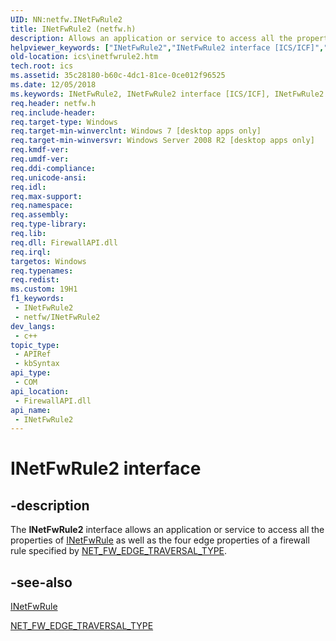 ```yaml
---
UID: NN:netfw.INetFwRule2
title: INetFwRule2 (netfw.h)
description: Allows an application or service to access all the properties of INetFwRule as well as the four edge properties of a firewall rule specified by NET_FW_EDGE_TRAVERSAL_TYPE.
helpviewer_keywords: ["INetFwRule2","INetFwRule2 interface [ICS/ICF]","INetFwRule2 interface [ICS/ICF]","described","ics.inetfwrule2","netfw/INetFwRule2"]
old-location: ics\inetfwrule2.htm
tech.root: ics
ms.assetid: 35c28180-b60c-4dc1-81ce-0ce012f96525
ms.date: 12/05/2018
ms.keywords: INetFwRule2, INetFwRule2 interface [ICS/ICF], INetFwRule2 interface [ICS/ICF],described, ics.inetfwrule2, netfw/INetFwRule2
req.header: netfw.h
req.include-header: 
req.target-type: Windows
req.target-min-winverclnt: Windows 7 [desktop apps only]
req.target-min-winversvr: Windows Server 2008 R2 [desktop apps only]
req.kmdf-ver: 
req.umdf-ver: 
req.ddi-compliance: 
req.unicode-ansi: 
req.idl: 
req.max-support: 
req.namespace: 
req.assembly: 
req.type-library: 
req.lib: 
req.dll: FirewallAPI.dll
req.irql: 
targetos: Windows
req.typenames: 
req.redist: 
ms.custom: 19H1
f1_keywords:
 - INetFwRule2
 - netfw/INetFwRule2
dev_langs:
 - c++
topic_type:
 - APIRef
 - kbSyntax
api_type:
 - COM
api_location:
 - FirewallAPI.dll
api_name:
 - INetFwRule2
---
```


# INetFwRule2 interface


## -description

The <b>INetFwRule2</b> interface allows an application or service to access all the properties of <a href="https://docs.microsoft.com/previous-versions/windows/desktop/api/netfw/nn-netfw-inetfwrule">INetFwRule</a> as well as the four edge properties of a firewall rule specified by <a href="https://docs.microsoft.com/windows/win32/api/icftypes/ne-icftypes-net_fw_edge_traversal_type">NET_FW_EDGE_TRAVERSAL_TYPE</a>.

## -see-also

<a href="https://docs.microsoft.com/previous-versions/windows/desktop/api/netfw/nn-netfw-inetfwrule">INetFwRule</a>


<a href="https://docs.microsoft.com/windows/win32/api/icftypes/ne-icftypes-net_fw_edge_traversal_type">NET_FW_EDGE_TRAVERSAL_TYPE</a>

